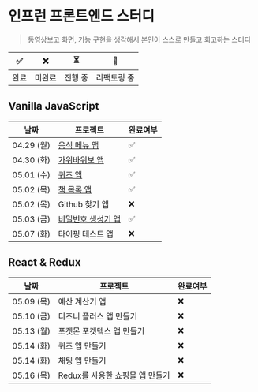 # 인프런 프론트엔드 스터디

> 동영상보고 화면, 기능 구현을 생각해서 본인이 스스로 만들고 회고하는 스터디

| ✅   | ❌     | ⏳      | 🔄          |
| ---- | ------ | ------- | ----------- |
| 완료 | 미완료 | 진행 중 | 리팩토링 중 |

## Vanilla JavaScript

| 날짜       | 프로젝트           | 완료여부 |
| ---------- | ------------------ | -------- |
| 04.29 (월) | [음식 메뉴 앱](./01.음식메뉴/README.md)       | ✅       |
| 04.30 (화) | [가위바위보 앱](./02.가위바위보/README.md)      | ✅       |
| 05.01 (수) | [퀴즈 앱](./03.퀴즈/README.md)            | ✅       |
| 05.02 (목) | [책 목록 앱](./04.책목록/README.md)         | ✅       |
| 05.02 (목) | Github 찾기 앱     | ❌       |
| 05.03 (금) | [비밀번호 생성기 앱](./06.비밀번호생성/README.md) | ✅       |
| 05.07 (화) | 타이핑 테스트 앱   | ❌       |

## React & Redux

| 날짜       | 프로젝트                        | 완료여부 |
| ---------- | ------------------------------- | -------- |
| 05.09 (목) | 예산 계산기 앱                  | ❌       |
| 05.10 (금) | 디즈니 플러스 앱 만들기         | ❌       |
| 05.13 (월) | 포켓몬 포켓덱스 앱 만들기       | ❌       |
| 05.14 (화) | 퀴즈 앱 만들기                  | ❌       |
| 05.14 (화) | 채팅 앱 만들기                  | ❌       |
| 05.16 (목) | Redux를 사용한 쇼핑몰 앱 만들기 | ❌       |
